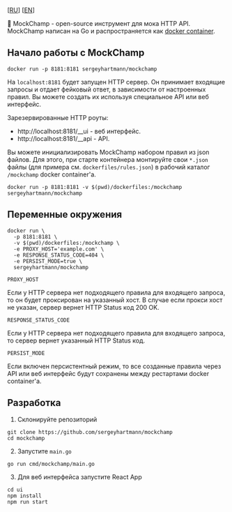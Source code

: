 [[RU](./README.md)] [[EN](./README_en.md)]

:muscle: MockChamp - open-source инструмент для мока HTTP API. MockChamp написан на Go и распространяется как 
[docker container](https://hub.docker.com/r/sergeyhartmann/mockchamp).

## Начало работы c MockChamp

```
docker run -p 8181:8181 sergeyhartmann/mockchamp
```

На `localhost:8181` будет запущен HTTP сервер. Он принимает входящие запросы и отдает фейковый ответ,
в зависимости от настроенных правил. Вы можете создать их используя специальное API или веб интерфейс.

Зарезервированные HTTP роуты:

- http://localhost:8181/__ui - веб интерфейс.
- http://localhost:8181/__api - API.

Вы можете инициализировать MockChamp набором правил из json файлов. Для этого, при старте контейнера
монтируйте свои `*.json` файлы (для примера см. `dockerfiles/rules.json`) в рабочий каталог `/mockchamp` docker container'a.

```
docker run -p 8181:8181 -v $(pwd)/dockerfiles:/mockchamp sergeyhartmann/mockchamp
```

## Переменные окружения

```
docker run \
  -p 8181:8181 \
  -v $(pwd)/dockerfiles:/mockchamp \
  -e PROXY_HOST='example.com' \
  -e RESPONSE_STATUS_CODE=404 \
  -e PERSIST_MODE=true \
  sergeyhartmann/mockchamp
```

`PROXY_HOST`

Если у HTTP сервера нет подходящего правила для входящего запроса, то он будет проксирован на указанный хост.
В случае если прокси хост не указан, сервер вернет HTTP Status код 200 OK.

`RESPONSE_STATUS_CODE`

Если у HTTP сервера нет подходящего правила для входящего запроса, то сервер вернет указанный HTTP Status код.

`PERSIST_MODE`

Если включен персистентный режим, то все созданные правила через API или веб интерфейс будут сохранены 
между рестартами docker container'a.


## Разработка

1. Склонируйте репозиторий

```
git clone https://github.com/sergeyhartmann/mockchamp
cd mockchamp
```

2. Запустите `main.go`

```
go run cmd/mockchamp/main.go
```

3. Для веб интерфейса запустите React App

```
cd ui
npm install
npm run start
```

